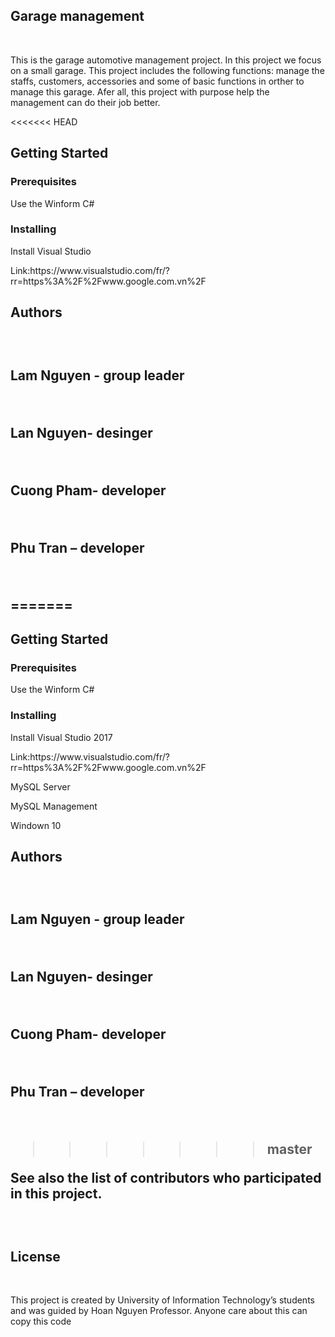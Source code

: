 <html>
<h2>Garage management</h2><br>
<p>This is the garage automotive management project. In this project we focus on a small garage. This project includes the following functions: manage the staffs, customers, accessories and some of basic functions in orther to manage this garage. Afer all, this project with purpose help the management can do their job better.</p>
<<<<<<< HEAD

<h2>Getting Started</h2>
<h3>Prerequisites</h3>
<p>Use the Winform C#</p>
<h3>Installing</h3>
<p>Install Visual Studio</p>
<p>Link:https://www.visualstudio.com/fr/?rr=https%3A%2F%2Fwww.google.com.vn%2F</p>

<h2>Authors<h2>
<br/>
<p>Lam Nguyen - group leader</p>
<br>
<p>Lan Nguyen- desinger</p>
<br/>
<p>Cuong Pham- developer</p>
<br/>
<p>Phu Tran – developer</p>
<br/>

=======

<h2>Getting Started</h2>
<h3>Prerequisites</h3>
<p>Use the Winform C#</p>
<h3>Installing</h3>
<p>Install Visual Studio 2017</p>
<p>Link:https://www.visualstudio.com/fr/?rr=https%3A%2F%2Fwww.google.com.vn%2F</p>
<p>MySQL Server</p>
<p>MySQL Management</p>
<p>Windown 10 </p>
<h2>Authors<h2>
<br/>
<p>Lam Nguyen - group leader</p>
<br>
<p>Lan Nguyen- desinger</p>
<br/>
<p>Cuong Pham- developer</p>
<br/>
<p>Phu Tran – developer</p>
<br/>

>>>>>>> master
<p>See also the list of contributors who participated in this project.</p>
<br/>
<h2>License</h2>
<br/>
<p>This project is created by University of Information Technology’s students and was guided by Hoan Nguyen Professor. Anyone care about this can copy this code</p>
</html>

